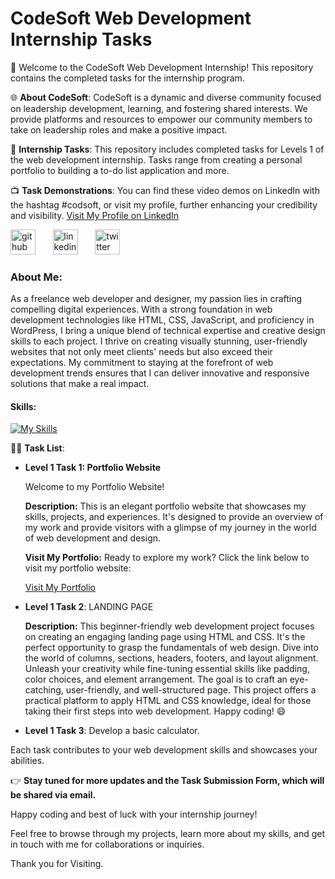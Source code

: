 
# CodeSoft Web Development Internship Tasks

🚀 Welcome to the CodeSoft Web Development Internship! This repository contains the completed tasks for the internship program. 

🌐 **About CodeSoft**:
CodeSoft is a dynamic and diverse community focused on leadership development, learning, and fostering shared interests. We provide platforms and resources to empower our community members to take on leadership roles and make a positive impact.

📝 **Internship Tasks**:
This repository includes completed tasks for Levels 1 of the web development internship. Tasks range from creating a personal portfolio to building a to-do list application and more.

📺 **Task Demonstrations**:
You can find these video demos on LinkedIn with the hashtag #codsoft, or visit my profile, further enhancing your credibility and visibility.
  [Visit My Profile on LinkedIn ](https://www.linkedin.com/in/anupr0y/)
  
[<img src='https://cdn.jsdelivr.net/npm/simple-icons@3.0.1/icons/github.svg' alt='github' height='40'>](https://github.com/@anupr0y) &nbsp; &nbsp; &nbsp; [<img src='https://cdn.jsdelivr.net/npm/simple-icons@3.0.1/icons/linkedin.svg' alt='linkedin' height='40'>](https://www.linkedin.com/in/@anupr0y/)  &nbsp; &nbsp; &nbsp; [<img src='https://cdn.jsdelivr.net/npm/simple-icons@3.0.1/icons/twitter.svg' alt='twitter' height='40'>](https://twitter.com/@anupr0y)   &nbsp; &nbsp; &nbsp;


### About Me: 

As a freelance web developer and designer, my passion lies in crafting compelling digital experiences. With a strong foundation in web development technologies like HTML, CSS, JavaScript, and proficiency in WordPress, I bring a unique blend of technical expertise and creative design skills to each project. I thrive on creating visually stunning, user-friendly websites that not only meet clients' needs but also exceed their expectations. My commitment to staying at the forefront of web development trends ensures that I can deliver innovative and responsive solutions that make a real impact.

#### Skills: 
[![My Skills](https://skillicons.dev/icons?i=wordpress,html,css,javascript,react,php,tailwind,figma,photoshop&theme,photoshop=light)](https://skillicons.dev)








👨‍💻 **Task List**:
- **Level 1 Task 1: Portfolio Website**
  
  Welcome to my Portfolio Website!
  
  **Description:**
  This is an elegant portfolio website that showcases my skills, projects, and experiences. It's designed to provide an overview of my work and provide visitors with a glimpse of my journey in the world of web development and design.
 

  **Visit My Portfolio:**
  Ready to explore my work? Click the link below to visit my portfolio website:

  [Visit My Portfolio](https://anupr0y.github.io/CODSOFT/Task%201/Index.html)


- **Level 1 Task 2**: LANDING PAGE
  
   **Description:**
  This beginner-friendly web development project focuses on creating an engaging landing page using HTML and CSS. It's the perfect opportunity to grasp the fundamentals of web design. Dive into the world of columns, sections, headers, footers, and layout alignment. Unleash your creativity while fine-tuning essential skills like padding, color choices, and element arrangement. The goal is to craft an eye-catching, user-friendly, and well-structured page. This project offers a practical platform to apply HTML and CSS knowledge, ideal for those taking their first steps into web development. Happy coding! 😄
  
- **Level 1 Task 3**: Develop a basic calculator.

Each task contributes to your web development skills and showcases your abilities. 

👉 **Stay tuned for more updates and the Task Submission Form, which will be shared via email.**

Happy coding and best of luck with your internship journey!


  Feel free to browse through my projects, learn more about my skills, and get in touch with me for collaborations or inquiries.

  Thank you for Visiting.
